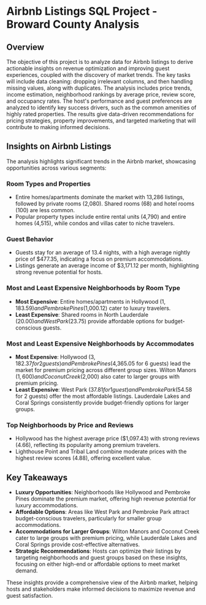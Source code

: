 # Airbnb Listings SQL Project - Broward County Analysis

## Overview
The objective of this project is to analyze data for Airbnb listings to derive actionable insights on revenue optimization and improving guest experiences, coupled with the discovery of market trends. The key tasks will include data cleaning: dropping irrelevant columns, and then handling missing values, along with duplicates. The analysis includes price trends, income estimation, neighborhood rankings by average price, review score, and occupancy rates. The host's performance and guest preferences are analyzed to identify key success drivers, such as the common amenities of highly rated properties. The results give data-driven recommendations for pricing strategies, property improvements, and targeted marketing that will contribute to making informed decisions.

## Insights on Airbnb Listings
The analysis highlights significant trends in the Airbnb market, showcasing opportunities across various segments:

### **Room Types and Properties**

- Entire homes/apartments dominate the market with 13,286 listings, followed by private rooms (2,080). Shared rooms (68) and hotel rooms (100) are less common.
- Popular property types include entire rental units (4,790) and entire homes (4,515), while condos and villas cater to niche travelers.

### **Guest Behavior**

- Guests stay for an average of 13.4 nights, with a high average nightly price of $477.35, indicating a focus on premium accommodations.
- Listings generate an average income of $3,171.12 per month, highlighting strong revenue potential for hosts.

### **Most and Least Expensive Neighborhoods by Room Type** 

- **Most Expensive**: Entire homes/apartments in Hollywood ($1,183.59) and Pembroke Pines ($1,000.12) cater to luxury travelers.
- **Least Expensive**: Shared rooms in North Lauderdale ($20.00) and West Park ($23.75) provide affordable options for budget-conscious guests.

### **Most and Least Expensive Neighborhoods by Accommodates**

- **Most Expensive**: Hollywood ($3,182.37 for 2 guests) and Pembroke Pines ($4,365.05 for 6 guests) lead the market for premium pricing across different group sizes. Wilton Manors ($1,600) and Coconut Creek ($2,000) also cater to larger groups with premium pricing.
- **Least Expensive**: West Park ($37.81 for 1 guest) and Pembroke Park ($54.58 for 2 guests) offer the most affordable listings. Lauderdale Lakes and Coral Springs consistently provide budget-friendly options for larger groups.

### **Top Neighborhoods by Price and Reviews**

- Hollywood has the highest average price ($1,097.43) with strong reviews (4.66), reflecting its popularity among premium travelers.
- Lighthouse Point and Tribal Land combine moderate prices with the highest review scores (4.88), offering excellent value.

## **Key Takeaways**
- **Luxury Opportunities**: Neighborhoods like Hollywood and Pembroke Pines dominate the premium market, offering high revenue potential for luxury accommodations.
- **Affordable Options**: Areas like West Park and Pembroke Park attract budget-conscious travelers, particularly for smaller group accommodations.
- **Accommodations for Larger Groups**: Wilton Manors and Coconut Creek cater to large groups with premium pricing, while Lauderdale Lakes and Coral Springs provide cost-effective alternatives.
- **Strategic Recommendations**: Hosts can optimize their listings by targeting neighborhoods and guest groups based on these insights, focusing on either high-end or affordable options to meet market demand.

These insights provide a comprehensive view of the Airbnb market, helping hosts and stakeholders make informed decisions to maximize revenue and guest satisfaction.
